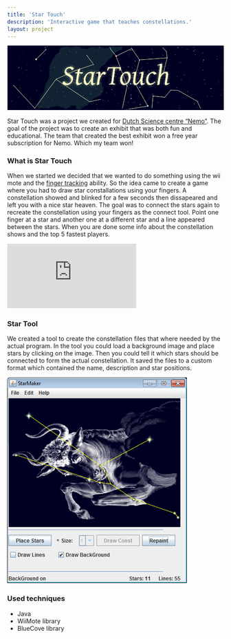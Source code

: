 ```yaml
---
title: 'Star Touch'
description: 'Interactive game that teaches constellations.'
layout: project
---
```


![StarTouch Header](/assets/images/startouch/header.png)

Star Touch was a project we created for [Dutch Science centre “Nemo”](http://www.e-nemo.nl/en/?id=1). The goal of the project was to create an exhibit that was both fun and educational. The team that created the best exhibit won a free year subscription for Nemo. Which my team won!

### What is Star Touch

When we started we decided that we wanted to do something using the wii mote and the [finger tracking](http://www.youtube.com/watch?v=0awjPUkBXOU) ability. So the idea came to create a game where you had to draw star constallations using your fingers. A constellation showed and blinked for a few seconds then dissapeared and left you with a nice star heaven. The goal was to connect the stars again to recreate the constellation using your fingers as the connect tool. Point one finger at a star and another one at a different star and a line appeared between the stars. When you are done some info about the constellation shows and the top 5 fastest players.

<iframe allowfullscreen="" class="youtube-player youtuber" frameborder="0" mozallowfullscreen="" src="https://www.youtube.com/embed/lb_D2e40x48" type="text/html" webkitallowfullscreen=""></iframe>

### Star Tool

We created a tool to create the constellation files that where needed by the actual program. In the tool you could load a background image and place stars by clicking on the image. Then you could tell it which stars should be connected to form the actual constellation. It saved the files to a custom format which contained the name, description and star positions.

[![StarToolInterface](/assets/images/startouch/startool.png "startool")](/assets/images/startouch/startool.png)

### Used techniques

- Java
- WiiMote library
- BlueCove library